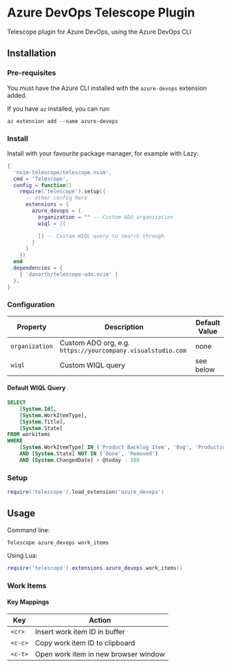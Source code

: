 # Azure DevOps Telescope Plugin

Telescope plugin for Azure DevOps, using the Azure DevOps CLI

## Installation

### Pre-requisites

You must have the Azure CLI installed with the `azure-devops` extension added.

If you have `az` installed, you can run:

```
az extension add --name azure-devops
```

### Install

Install with your favourite package manager, for example with Lazy:

```lua
{
  'nvim-telescope/telescope.nvim',
  cmd = 'Telescope',
  config = function()
    require('telescope').setup({
      -- other config here
      extensions = {
        azure_devops = {
          organization = "" -- Custom ADO organization
          wiql = [[

          ]] -- Custom WIQL query to search through
        }
      }
    })
  end
  dependencies = {
    { 'danarth/telescope-ado.nvim' }
  },
}
```

### Configuration

| Property | Description | Default Value |
| --- | --- | --- |
| `organization` | Custom ADO org, e.g. `https://yourcompany.visualstudio.com` | none |
| `wiql` | Custom WIQL query | see below |

#### Default WIQL Query

```sql
SELECT
    [System.Id],
    [System.WorkItemType],
    [System.Title],
    [System.State]
FROM workitems
WHERE
    [System.WorkItemType] IN ('Product Backlog Item', 'Bug', 'Production Defect', 'Feature', 'Epic')
    AND [System.State] NOT IN ('Done', 'Removed')
    AND [System.ChangedDate] > @today - 180
```

### Setup

```lua
require('telescope').load_extension('azure_devops')
```

## Usage 

Command line:

```
Telescope azure_devops work_items
```

Using Lua:

```lua
require('telescope').extensions.azure_devops.work_items()
```

### Work Items

#### Key Mappings

| Key | Action |
| --- | --- |
| `<cr>` | Insert work item ID in buffer |
| `<c-c>` | Copy work item ID to clipboard |
| `<c-t>` | Open work item in new browser window |
